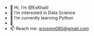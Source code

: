 - 👋 Hi, I’m @EsKhalil
- 👀 I’m interested in Data Science
- 🌱 I’m currently learning Python
- 💞️ 
- 📫 Reach me: srjosmn080@gmail.com

<!---
EsKhalil/EsKhalil is a ✨ special ✨ repository because its `README.md` (this file) appears on your GitHub profile.
You can click the Preview link to take a look at your changes.
--->
